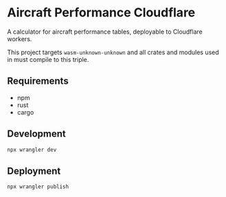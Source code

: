 # Aircraft Performance Cloudflare

A calculator for aircraft performance tables, deployable to Cloudflare workers.

This project targets `wasm-unknown-unknown` and all crates and modules used in must compile to this triple.

## Requirements

 - npm
 - rust
 - cargo

## Development

```bash
npx wrangler dev
```

## Deployment

```bash
npx wrangler publish
```